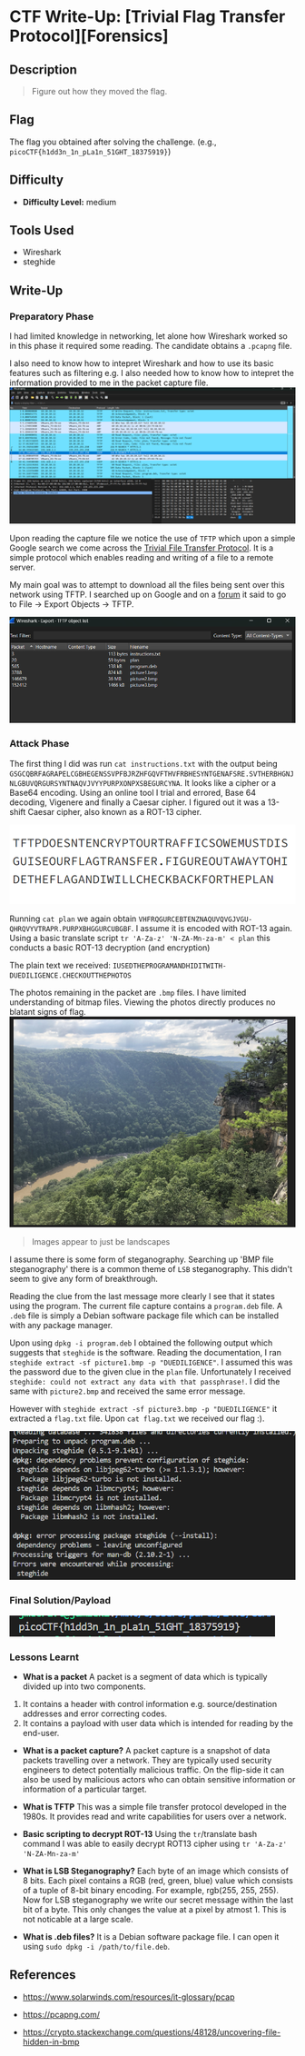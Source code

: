 # CTF Write-Up: [Trivial Flag Transfer Protocol][Forensics]

## Description
>Figure out how they moved the flag.


## Flag
The flag you obtained after solving the challenge. (e.g., `picoCTF{h1dd3n_1n_pLa1n_51GHT_18375919}`)

## Difficulty
- **Difficulty Level:** medium

## Tools Used
- Wireshark
- steghide

## Write-Up

### Preparatory Phase
I had limited knowledge in networking, let alone how Wireshark worked so in this phase it required some reading. The candidate obtains a `.pcapng` file. 

I also need to know how to intepret Wireshark and how to use its basic features such as filtering e.g. I also needed how to know how to intepret the information provided to me in the packet capture file.
![alt text](images/image.png)

Upon reading the capture file we notice the use of `TFTP` which upon a simple Google search we come across the [Trivial File Transfer Protocol](#https://en.wikipedia.org/wiki/Trivial_File_Transfer_Protocol). It is a simple protocol which enables reading and writing of a file to a remote server. 

My main goal was to attempt to download all the files being sent over this network using TFTP. I searched up on Google and on a [forum](#https://osqa-ask.wireshark.org/questions/46389/capturing-packets-and-extracting-files-from-pcap/) it said to go to File $\rightarrow$ Export Objects $\rightarrow$ TFTP. 

![alt text](images/image-1.png)

### Attack Phase
The first thing I did was run `cat instructions.txt` with the output being `GSGCQBRFAGRAPELCGBHEGENSSVPFBJRZHFGQVFTHVFRBHESYNTGENAFSRE.SVTHERBHGNJNLGBUVQRGURSYNTNAQVJVYYPURPXONPXSBEGURCYNA`. It looks like a cipher or a Base64 encoding. Using an online tool I trial and errored, Base 64 decoding, Vigenere and finally a Caesar cipher. I figured out it was a 13-shift Caesar cipher, also known as a ROT-13 cipher.

![alt text](images/image-2.png)

Running `cat plan` we again obtain `VHFRQGURCEBTENZNAQUVQVGJVGU-QHRQVYVTRAPR.PURPXBHGGURCUBGBF`. I assume it is encoded with ROT-13 again. Using a basic translate script `tr 'A-Za-z' 'N-ZA-Mn-za-m' < plan` this conducts a basic ROT-13 decryption (and encryption)

The plain text we received: `IUSEDTHEPROGRAMANDHIDITWITH-DUEDILIGENCE.CHECKOUTTHEPHOTOS`

The photos remaining in the packet are `.bmp` files. I have limited understanding of bitmap files. Viewing the photos directly produces no blatant signs of flag. 
![alt text](images/image-3.png)
> Images appear to just be landscapes

I assume there is some form of steganography. Searching up 'BMP file steganography' there is a common theme of `LSB` steganography. This didn't seem to give any form of breakthrough.

Reading the clue from the last message more clearly I see that it states using the program. The current file capture contains a `program.deb` file. A `.deb` file is simply a Debian software package file which can be installed with any package manager. 

Upon using `dpkg -i program.deb` I obtained the following output which suggests that `steghide` is the software. Reading the documentation, I ran `steghide extract -sf picture1.bmp -p "DUEDILIGENCE"`. I assumed this was the password due to the given clue in the `plan` file. Unfortunately I received `steghide: could not extract any data with that passphrase!`. I did the same with `picture2.bmp` and received the same error message. 

However with `steghide extract -sf picture3.bmp -p "DUEDILIGENCE"` it extracted a `flag.txt` file. Upon `cat flag.txt` we received our flag :).

![alt text](images/image-4.png)
### Final Solution/Payload

![alt text](images/image-5.png)
### Lessons Learnt
- **What is a packet**
A packet is a segment of data which is typically divided up into two components. 
1. It contains a header with control information e.g. source/destination addresses and error correcting codes. 
2. It contains a payload with user data which is intended for reading by the end-user. 
- **What is a packet capture?**
A packet capture is a snapshot of data packets travelling over a network. They are typically used security engineers to detect potentially malicious traffic. On the flip-side it can also be used by malicious actors who can obtain sensitive information or information of a particular target. 


- **What is TFTP**
This was a simple file transfer protocol developed in the 1980s. It provides read and write capabilities for users over a network. 

- **Basic scripting to decrypt ROT-13**
Using the `tr`/translate bash command I was able to easily decrypt ROT13 cipher using `tr 'A-Za-z' 'N-ZA-Mn-za-m'`


- **What is LSB Steganography?**
Each byte of an image which consists of 8 bits. Each pixel contains a RGB (red, green, blue) value which consists of a tuple of 8-bit binary encoding. For example, rgb(255, 255, 255). Now for LSB steganography we write our secret message within the last bit of a byte. This only changes the value at a pixel by atmost 1. This is not noticable at a large scale. 
- **What is .deb files?**
It is a Debian software package file. I can open it using `sudo dpkg -i /path/to/file.deb`. 
## References
- https://www.solarwinds.com/resources/it-glossary/pcap

- https://pcapng.com/

- https://crypto.stackexchange.com/questions/48128/uncovering-file-hidden-in-bmp

